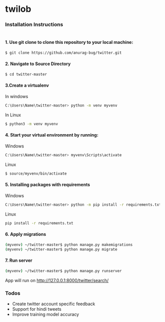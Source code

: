 # twilob
### Installation Instructions
#

#### 1.	Use git clone to clone this repository to your local machine: 
```sh 
$ git clone https://github.com/anurag-bug/twitter.git

```
#### 2. Navigate to Source Directory
```sh 
$ cd twitter-master
```

#### 3.Create a virtualenv
In windows
```sh
C:\Users\Name\twitter-master> python -m venv myvenv 
```
In Linux
```sh
$ python3 -m venv myvenv
```

#### 4. Start your virtual environment by running:
Windows
```sh
C:\Users\Name\twitter-master> myvenv\Scripts\activate
```
Linux
```sh
$ source/myvenv/bin/activate
```
#### 5. Installing packages with requirements
Windows
```sh
C:\Users\Name\twitter-master> python -m pip install -r requirements.txt
  ```
Linux
```sh
pip install -r requirements.txt
```
  
#### 6. Apply migrations
```sh
(myvenv) ~/twitter-master$ python manage.py makemigrations
(myvenv) ~/twitter-master$ python manage.py migrate
```
#### 7. Run server
```sh
(myvenv) ~/twitter-master$ python manage.py runserver
```
 App will run on http://127.0.0.1:8000/twitter/search/

### Todos

 - Create twitter account specific feedback
 - Support for hindi tweets
 - Improve training model accuracy
 
